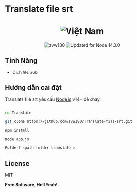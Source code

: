 # Translate file srt
<h1 align="center">
  <img src="https://upload.wikimedia.org/wikipedia/commons/thumb/2/21/Flag_of_Vietnam.svg/1920px-Flag_of_Vietnam.svg.png" alt="Việt Nam">
</h1>

<div align="center">
 <img src="https://komarev.com/ghpvc/?username=zvw180&label=Profile%20views&color=0e75b6&style=flat" alt="zvw180" /> <img src="https://img.shields.io/badge/ %E2%9C%94%20Updated%20For%20Version%20-%20Node%2014.0.0-brightgreen.svg" alt="Updated for Node 14.0.0">

</div>


## Tính Năng

- Dich file sub 


## Hướng dẫn cài đặt

Translate file srt yêu cầu [Node.js](https://nodejs.org/) v14+ để chạy.

```sh

cd Translate

git clone https://github.com/zvw180/Translate-file-srt.git

npm install

node app.js 

Folder? <path folder translate >

```

## License

MIT

**Free Software, Hell Yeah!**
